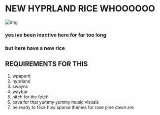 
# NEW HYPRLAND RICE WHOOOOOO

![img](./rose-pine.jpg)

### yes ive been inactive here for far too long 
### but here have a new rice

## REQUIREMENTS FOR THIS 
1. wpaperd
2. hyprland 
3. swaync
4. waybar
5. nitch for the fetch
6. cava for that yummy yummy music visuals 
7. be ready to face how sparse themes for rose pine dawn are

